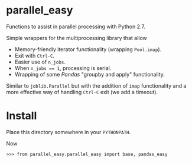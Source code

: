 parallel_easy
=============

Functions to assist in parallel processing with Python 2.7.

Simple wrappers for the multiprocessing library that allow

* Memory-friendly iterator functionality (wrapping `Pool.imap`).
* Exit with `Ctrl-C`.
* Easier use of `n_jobs`.
* When `n_jobs == 1`, processing is serial.
* Wrapping of some *Pandas* "groupby and apply" functionality.

Similar to `joblib.Parallel` but with the addition of `imap` functionality
and a more effective way of handling `Ctrl-C` exit (we add a timeout).

Install
=======

Place this directory somewhere in your `PYTHONPATH`.

Now

    >>> from parallel_easy.parallel_easy import base, pandas_easy
